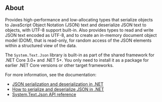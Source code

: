 ## About

Provides high-performance and low-allocating types that serialize objects to JavaScript Object Notation (JSON) text and deserialize JSON text to objects, with UTF-8 support built-in. Also provides types to read and write JSON text encoded as UTF-8, and to create an in-memory document object model (DOM), that is read-only, for random access of the JSON elements within a structured view of the data.

The `System.Text.Json` library is built-in as part of the shared framework for .NET Core 3.0+ and .NET 5+. You only need to install it as a package for earlier .NET Core versions or other target frameworks.

For more information, see the documentation:

- [JSON serialization and deserialization in .NET](https://docs.microsoft.com/dotnet/standard/serialization/system-text-json-overview)
- [How to serialize and deserialize JSON in .NET](https://docs.microsoft.com/dotnet/standard/serialization/system-text-json-how-to)
- [System.Text.Json API reference](https://docs.microsoft.com/dotnet/api/system.text.json)
